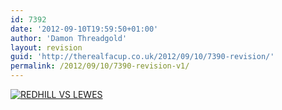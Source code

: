 ```yaml
---
id: 7392
date: '2012-09-10T19:59:50+01:00'
author: 'Damon Threadgold'
layout: revision
guid: 'http://therealfacup.co.uk/2012/09/10/7390-revision/'
permalink: /2012/09/10/7390-revision-v1/
---
```


[![](http://therealfacup.co.uk/wp-content/uploads/2012/09/REDHILL-VS-LEWES.jpeg "REDHILL VS LEWES")](http://therealfacup.co.uk/?attachment_id=7391)